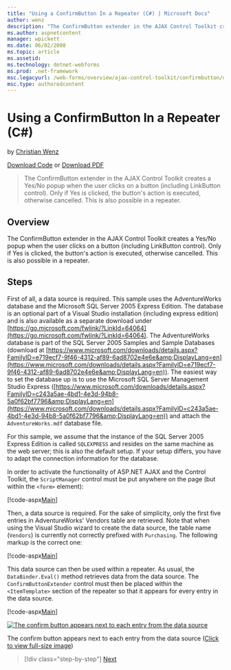 ```yaml
---
title: "Using a ConfirmButton In a Repeater (C#) | Microsoft Docs"
author: wenz
description: "The ConfirmButton extender in the AJAX Control Toolkit creates a Yes/No popup when the user clicks on a button (including LinkButton control). Only if Yes is..."
ms.author: aspnetcontent
manager: wpickett
ms.date: 06/02/2008
ms.topic: article
ms.assetid: 
ms.technology: dotnet-webforms
ms.prod: .net-framework
msc.legacyurl: /web-forms/overview/ajax-control-toolkit/confirmbutton/using-a-confirmbutton-in-a-repeater-cs
msc.type: authoredcontent
---
```

Using a ConfirmButton In a Repeater (C#)
====================
by [Christian Wenz](https://github.com/wenz)

[Download Code](http://download.microsoft.com/download/8/6/d/86dea6c6-bb92-4fa6-aa14-f8c0f82100f5/ConfirmButton1.cs.zip) or [Download PDF](http://download.microsoft.com/download/b/6/a/b6ae89ee-df69-4c87-9bfb-ad1eb2b23373/confirmbutton1CS.pdf)

> The ConfirmButton extender in the AJAX Control Toolkit creates a Yes/No popup when the user clicks on a button (including LinkButton control). Only if Yes is clicked, the button's action is executed, otherwise cancelled. This is also possible in a repeater.


## Overview

The ConfirmButton extender in the AJAX Control Toolkit creates a Yes/No popup when the user clicks on a button (including LinkButton control). Only if Yes is clicked, the button's action is executed, otherwise cancelled. This is also possible in a repeater.

## Steps

First of all, a data source is required. This sample uses the AdventureWorks database and the Microsoft SQL Server 2005 Express Edition. The database is an optional part of a Visual Studio installation (including express edition) and is also available as a separate download under [https://go.microsoft.com/fwlink/?LinkId=64064](https://go.microsoft.com/fwlink/?LinkId=64064). The AdventureWorks database is part of the SQL Server 2005 Samples and Sample Databases (download at [https://www.microsoft.com/downloads/details.aspx?FamilyID=e719ecf7-9f46-4312-af89-6ad8702e4e6e&amp;DisplayLang=en](https://www.microsoft.com/downloads/details.aspx?FamilyID=e719ecf7-9f46-4312-af89-6ad8702e4e6e&amp;DisplayLang=en)). The easiest way to set the database up is to use the Microsoft SQL Server Management Studio Express ([https://www.microsoft.com/downloads/details.aspx?FamilyID=c243a5ae-4bd1-4e3d-94b8-5a0f62bf7796&amp;DisplayLang=en](https://www.microsoft.com/downloads/details.aspx?FamilyID=c243a5ae-4bd1-4e3d-94b8-5a0f62bf7796&amp;DisplayLang=en)) and attach the `AdventureWorks.mdf` database file.

For this sample, we assume that the instance of the SQL Server 2005 Express Edition is called `SQLEXPRESS` and resides on the same machine as the web server; this is also the default setup. If your setup differs, you have to adapt the connection information for the database.

In order to activate the functionality of ASP.NET AJAX and the Control Toolkit, the `ScriptManager` control must be put anywhere on the page (but within the `<form>` element):

[!code-aspx[Main](using-a-confirmbutton-in-a-repeater-cs/samples/sample1.aspx)]

Then, a data source is required. For the sake of simplicity, only the first five entries in AdventureWorks' Vendors table are retrieved. Note that when using the Visual Studio wizard to create the data source, the table name (`Vendors`) is currently not correctly prefixed with `Purchasing`. The following markup is the correct one:

[!code-aspx[Main](using-a-confirmbutton-in-a-repeater-cs/samples/sample2.aspx)]

This data source can then be used within a repeater. As usual, the `DataBinder.Eval()` method retrieves data from the data source. The `ConfirmButtonExtender` control must then be placed within the `<ItemTemplate>` section of the repeater so that it appears for every entry in the data source.

[!code-aspx[Main](using-a-confirmbutton-in-a-repeater-cs/samples/sample3.aspx)]


[![The confirm button appears next to each entry from the data source](using-a-confirmbutton-in-a-repeater-cs/_static/image2.png)](using-a-confirmbutton-in-a-repeater-cs/_static/image1.png)

The confirm button appears next to each entry from the data source ([Click to view full-size image](using-a-confirmbutton-in-a-repeater-cs/_static/image3.png))

>[!div class="step-by-step"]
[Next](using-a-confirmbutton-in-a-repeater-vb.md)